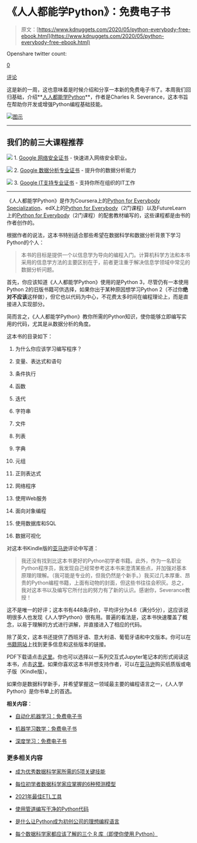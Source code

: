# 《人人都能学Python》：免费电子书

> 原文：[https://www.kdnuggets.com/2020/05/python-everybody-free-ebook.html](https://www.kdnuggets.com/2020/05/python-everybody-free-ebook.html)

Openshare twitter count:

[0](http://leadstories.com/opensharecount "由Lead Stories的OpenShareCount提供支持")

[评论](#comments)

这是新的一周，这也意味着是时候介绍和分享一本新的免费电子书了。本周我们回归基础，介绍**[人人都能学Python](https://www.py4e.com/book.php)**，作者是Charles R. Severance，这本书旨在帮助你开发或增强Python编程基础技能。

[![图示](../Images/4ee276d899d8e22fad845c9adac45847.png)](https://www.py4e.com/book.php)

* * *

## 我们的前三大课程推荐

![](../Images/0244c01ba9267c002ef39d4907e0b8fb.png) 1\. [Google 网络安全证书](https://www.kdnuggets.com/google-cybersecurity) - 快速进入网络安全职业。

![](../Images/e225c49c3c91745821c8c0368bf04711.png) 2\. [Google 数据分析专业证书](https://www.kdnuggets.com/google-data-analytics) - 提升你的数据分析能力

![](../Images/0244c01ba9267c002ef39d4907e0b8fb.png) 3\. [Google IT支持专业证书](https://www.kdnuggets.com/google-itsupport) - 支持你所在组织的IT工作

* * *

《人人都能学Python》是作为Coursera上的[Python for Everybody Specialization](https://www.coursera.org/specializations/python)、edX上的[Python for Everybody](https://www.edx.org/bio/charles-severance)（2门课程）以及FutureLearn上的[Python for Everybody](https://www.futurelearn.com/courses/programming-for-everybody-python)（2门课程）的配套教材编写的，这些课程都是由书的作者创作的。

根据作者的说法，这本书特别适合那些希望在数据科学和数据分析背景下学习Python的个人：

> 本书的目标是提供一个以信息学为导向的编程入门。计算机科学方法和本书采用的信息学方法的主要区别在于，前者更注重于解决信息学领域中常见的数据分析问题。

首先，你应该知道《人人都能学Python》使用的是Python 3，尽管仍有一本使用Python 2的旧版书籍可供选择，如果你出于某种原因想学习Python 2（不过你**绝对不应该**这样做），但它也以代码为中心，不花费太多时间在编程理论上，而是直接进入实现部分。

简而言之，《人人都能学Python》教你所需的Python知识，使你能够立即编写实用的代码，尤其是从数据分析的角度。

这本书的目录如下：

1.  为什么你应该学习编写程序？

1.  变量、表达式和语句

1.  条件执行

1.  函数

1.  迭代

1.  字符串

1.  文件

1.  列表

1.  字典

1.  元组

1.  正则表达式

1.  网络程序

1.  使用Web服务

1.  面向对象编程

1.  使用数据库和SQL

1.  数据可视化

对这本书Kindle版的[亚马逊](https://www.amazon.com/Python-Everybody-Exploring-Data-ebook/dp/B01IA5VIFM#customerReviews)评论中写道：

> 我还没有找到比这本书更好的Python初学者书籍。此外，作为一名职业Python程序员，我发现自己经常参考这本书来澄清某些点，并加强对基本原理的理解。（我可能是专业的，但我仍然是个新手。）我买过几本厚重、昂贵的Python编程书籍，上面有动物的封面，但这些书往往会积灰。总之，我对这本书以及编写它所付出的努力有了新的认识。感谢你，Severance教授！

这不是唯一的好评；这本书有448条评价，平均评分为4.6（满分5分），这应该说明很多人也发现《人人学Python》很有用。普遍的看法是，这本书快速覆盖了概念，以易于理解的方式进行讲解，并直接进入了相应的代码。

除了英文，这本书还提供了西班牙语、意大利语、葡萄牙语和中文版本。你可以在[书籍网站](https://www.py4e.com/book.php)上找到更多信息和这些版本的链接。

PDF下载请点击[这里](http://do1.dr-chuck.com/pythonlearn/EN_us/pythonlearn.pdf)。你也可以选择以一系列交互式Jupyter笔记本的形式阅读这本书，点击[这里](https://eng.libretexts.org/Bookshelves/Computer_Science/Book%3A_Python_for_Everybody_(Severance))。如果你喜欢这本书并想支持作者，可以在[亚马逊](https://www.amazon.com/Python-Everybody-Exploring-Data-ebook/dp/B01IA5VIFM)购买纸质版或电子版（Kindle版）。

如果你是数据科学新手，并希望掌握这一领域最主要的编程语言之一，《人人学Python》是你书单上的首选。

**相关内容**：

+   [自动化机器学习：免费电子书](/2020/05/automated-machine-learning-free-ebook.html)

+   [机器学习数学：免费电子书](/2020/04/mathematics-machine-learning-book.html)

+   [深度学习：免费电子书](/2020/05/deep-learning-free-ebook.html)

### 更多相关内容

+   [成为优秀数据科学家所需的5项关键技能](https://www.kdnuggets.com/2021/12/5-key-skills-needed-become-great-data-scientist.html)

+   [每位初学者数据科学家应掌握的6种预测模型](https://www.kdnuggets.com/2021/12/6-predictive-models-every-beginner-data-scientist-master.html)

+   [2021年最佳ETL工具](https://www.kdnuggets.com/2021/12/mozart-best-etl-tools-2021.html)

+   [使用管道编写干净的Python代码](https://www.kdnuggets.com/2021/12/write-clean-python-code-pipes.html)

+   [是什么让Python成为初创公司的理想编程语言](https://www.kdnuggets.com/2021/12/makes-python-ideal-programming-language-startups.html)

+   [每个数据科学家都应该了解的三个 R 库（即使你使用 Python）](https://www.kdnuggets.com/2021/12/three-r-libraries-every-data-scientist-know-even-python.html)
